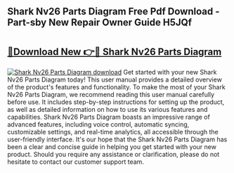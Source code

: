 ## Shark Nv26 Parts Diagram Free Pdf Download - Part-sby New Repair Owner Guide H5JQf

# <h2><a href="http://dfjqjo.blite.top/?on=Shark+Nv26+Parts+Diagram">🔗Download New 👉🔴 Shark Nv26 Parts Diagram</a></h2>

[![Shark Nv26 Parts Diagram download](https://i.imgur.com/lujVjoI.png)](http://dfjqjo.blite.top/?on=Shark+Nv26+Parts+Diagram)
Get started with your new Shark Nv26 Parts Diagram today! This user manual provides a detailed overview of the product's features and functionality. To make the most of your Shark Nv26 Parts Diagram, we recommend reading this user manual carefully before use. It includes step-by-step instructions for setting up the product, as well as detailed information on how to use its various features and capabilities. Shark Nv26 Parts Diagram boasts an impressive range of advanced features, including voice control, automatic syncing, customizable settings, and real-time analytics, all accessible through the user-friendly interface. It's our hope that the Shark Nv26 Parts Diagram has been a clear and concise guide in helping you get started with your new product. Should you require any assistance or clarification, please do not hesitate to contact our customer support team.
